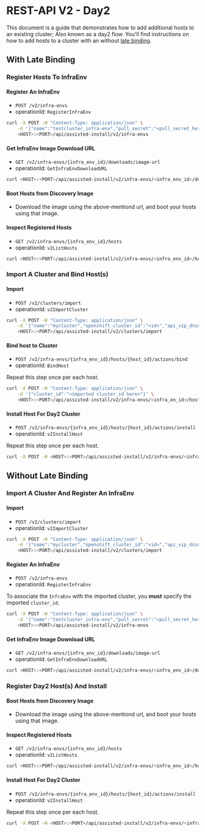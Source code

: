 # REST-API V2 - Day2

This document is a guide that demonstrates how to add additional hosts to an existing cluster; Also known as a day2 flow.
You'll find instructions on how to add hosts to a cluster with an without [late binding](../enhancements/agent-late-binding.md).

## With Late Binding

### Register Hosts To InfraEnv

#### Register An InfraEnv
* `POST /v2/infra-envs`
* operationId: `RegisterInfraEnv`

```bash
curl -X POST -H "Content-Type: application/json" \
    -d '{"name":"testcluster_infra-env","pull_secret":"<pull_secret_here>","openshift_version":"4.9"}' \
    <HOST>:<PORT>/api/assisted-install/v2/infra-envs
```

#### Get InfraEnv Image Download URL
* `GET /v2/infra-envs/{infra_env_id}/downloads/image-url`
* operationId: `GetInfraEnvDownloadURL`

```bash
curl <HOST>:<PORT>/api/assisted-install/v2/infra-envs/<infra_env_id>/downloads/image-url | jq '.url'
```

#### Boot Hosts from Discovery Image
* Download the image using the above-mentiond url, and boot your hosts using that image.

#### Inspect Registered Hosts
* `GET /v2/infra-envs/{infra_env_id}/hosts`
* operationId: `v2ListHosts`

```bash
curl <HOST>:<PORT>/api/assisted-install/v2/infra-envs/<infra_env_id>/hosts  | jq '.'
```

### Import A Cluster and Bind Host(s)

#### Import

* `POST /v2/clusters/import`
* operationId: `v2ImportCluster`

```bash
curl -X POST -H "Content-Type: application/json" \
    -d '{"name":"mycluster","openshift_cluster_id":"<id>","api_vip_dnsname":"api-vip.example.com"}' \
    <HOST>:<PORT>/api/assisted-install/v2/clusters/import
```

#### Bind host to Cluster
* `POST /v2/infra-envs/{infra_env_id}/hosts/{host_id}/actions/bind`
* operationId: `BindHost`

Repeat this step once per each host.

```bash
curl -X POST -H "Content-Type: application/json" \
    -d '{"cluster_id":"<imported cluster_id here>"}' \
    <HOST>:<PORT>/api/assisted-install/v2/infra-envs/<infra_en_id>/hosts/<host_id>/actions/bind
```

#### Install Host For Day2 Cluster
* `POST /v2/infra-envs/{infra_env_id}/hosts/{host_id}/actions/install`
* operationId: `v2InstallHost`

Repeat this step once per each host.

```bash
curl -X POST -H <HOST>:<PORT>/api/assisted-install/v2/infra-envs/<infra_en_id>/hosts/<host_id>/actions/install
```

## Without Late Binding

### Import A Cluster And Register An InfraEnv

#### Import

* `POST /v2/clusters/import`
* operationId: `v2ImportCluster`

```bash
curl -X POST -H "Content-Type: application/json" \
    -d '{"name":"mycluster","openshift_cluster_id":"<id>","api_vip_dnsname":"api-vip.example.com"}' \
    <HOST>:<PORT>/api/assisted-install/v2/clusters/import
```

#### Register An InfraEnv
* `POST /v2/infra-envs`
* operationId: `RegisterInfraEnv`

To associate the `InfraEnv` with the imported cluster, you **must** specify the imported `cluster_id`.
```bash
curl -X POST -H "Content-Type: application/json" \
    -d '{"name":"testcluster_infra-env","pull_secret":"<pull_secret_here>","openshift_version":"4.9", "cluster_id": "<imported cluster_id>"}' \
    <HOST>:<PORT>/api/assisted-install/v2/infra-envs
```

#### Get InfraEnv Image Download URL
* `GET /v2/infra-envs/{infra_env_id}/downloads/image-url`
* operationId: `GetInfraEnvDownloadURL`

```bash
curl <HOST>:<PORT>/api/assisted-install/v2/infra-envs/<infra_env_id>/downloads/image-url | jq '.url'
```

### Register Day2 Host(s) And Install

#### Boot Hosts from Discovery Image
* Download the image using the above-mentiond url, and boot your hosts using that image.

#### Inspect Registered Hosts
* `GET /v2/infra-envs/{infra_env_id}/hosts`
* operationId: `v2ListHosts`

```bash
curl <HOST>:<PORT>/api/assisted-install/v2/infra-envs/<infra_env_id>/hosts  | jq '.'
```

#### Install Host For Day2 Cluster
* `POST /v2/infra-envs/{infra_env_id}/hosts/{host_id}/actions/install`
* operationId: `v2InstallHost`

Repeat this step once per each host.

```bash
curl -X POST -H <HOST>:<PORT>/api/assisted-install/v2/infra-envs/<infra_en_id>/hosts/<host_id>/actions/install
```
